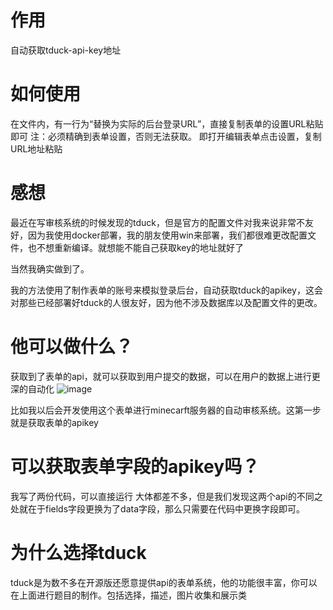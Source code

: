 # 作用
自动获取tduck-api-key地址
# 如何使用
在文件内，有一行为“替换为实际的后台登录URL”，直接复制表单的设置URL粘贴即可
注：必须精确到表单设置，否则无法获取。
即打开编辑表单点击设置，复制URL地址粘贴
# 感想
最近在写审核系统的时候发现的tduck，但是官方的配置文件对我来说非常不友好，因为我使用docker部署，我的朋友使用win来部署，我们都很难更改配置文件，也不想重新编译。就想能不能自己获取key的地址就好了

当然我确实做到了。

我的方法使用了制作表单的账号来模拟登录后台，自动获取tduck的apikey，这会对那些已经部署好tduck的人很友好，因为他不涉及数据库以及配置文件的更改。
# 他可以做什么？
获取到了表单的api，就可以获取到用户提交的数据，可以在用户的数据上进行更深的自动化
![image](https://github.com/user-attachments/assets/1104116d-3fb0-4c6e-b463-e21791b487cb)

比如我以后会开发使用这个表单进行minecarft服务器的自动审核系统。这第一步就是获取表单的apikey
# 可以获取表单字段的apikey吗？
我写了两份代码，可以直接运行
大体都差不多，但是我们发现这两个api的不同之处就在于fields字段更换为了data字段，那么只需要在代码中更换字段即可。

# 为什么选择tduck
tduck是为数不多在开源版还愿意提供api的表单系统，他的功能很丰富，你可以在上面进行题目的制作。包括选择，描述，图片收集和展示类

